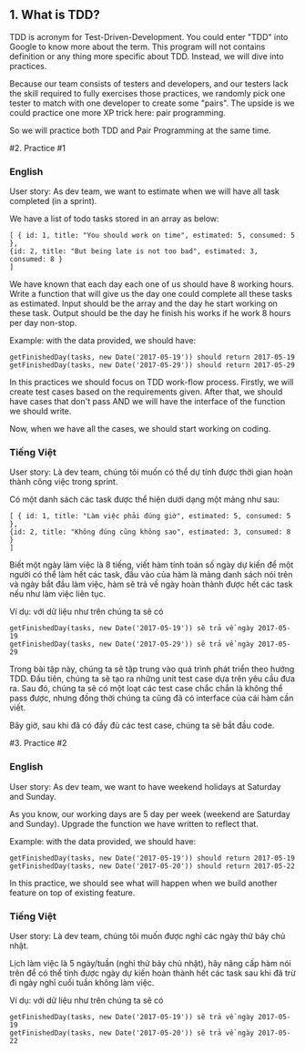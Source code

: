 ## 1. What is TDD?
TDD is acronym for Test-Driven-Development. You could enter "TDD" into Google to know more about the term. This program will not contains definition or any thing more specific about TDD. Instead, we will dive into practices.

Because our team consists of testers and developers, and our testers lack the skill required to fully exercises those practices, we randomly pick one tester to match with one developer to create some "pairs". The upside is we could practice one more XP trick here: pair programming.

So we will practice both TDD and Pair Programming at the same time.

#2. Practice #1
### English ###
User story: As dev team, we want to estimate when we will have all task completed (in a sprint).

We have a list of todo tasks stored in an array as below:

    [ { id: 1, title: "You should work on time", estimated: 5, consumed: 5 },
    {id: 2, title: "But being late is not too bad", estimated: 3, consumed: 8 }
    ]

We have known that each day each one of us should have 8 working hours. Write a function that will give us the day one could complete all these tasks as estimated. Input should be the array and the day he start working on these task. Output should be the day he finish his works if he work 8 hours per day non-stop.

Example: with the data provided, we should have:

    getFinishedDay(tasks, new Date('2017-05-19')) should return 2017-05-19
    getFinishedDay(tasks, new Date('2017-05-29')) should return 2017-05-29
    
In this practices we should focus on TDD work-flow process. Firstly, we will create test cases based on the requirements given. After that, we should have cases that don't pass AND we will have the interface of the function we should write.

Now, when we have all the cases, we should start working on coding.  

### Tiếng Việt ###
User story: Là dev team, chúng tôi muốn có thể dự tính được thời gian hoàn thành công việc trong sprint.

Có một danh sách các task được thể hiện dưới dạng một mảng như sau:

    [ { id: 1, title: "Làm việc phải đúng giờ", estimated: 5, consumed: 5 },
    {id: 2, title: "Không đúng cũng không sao", estimated: 3, consumed: 8 }
    ]

Biết một ngày làm việc là 8 tiếng, viết hàm tính toán số ngày dự kiến để một người có thể làm hết các task, đầu vào của hàm là mảng danh sách nói trên và ngày bắt đầu làm việc, hàm sẽ trả về ngày hoàn thành được hết các task nếu như làm việc liên tục.

Ví dụ: với dữ liệu như trên chúng ta sẽ có

    getFinishedDay(tasks, new Date('2017-05-19')) sẽ trả về ngày 2017-05-19
    getFinishedDay(tasks, new Date('2017-05-29')) sẽ trả về ngày 2017-05-29

Trong bài tập này, chúng ta sẽ tập trung vào quá trình phát triển theo hướng TDD. Đầu tiên, chúng ta sẽ tạo ra những unit test case dựa trên yêu cầu đưa ra. Sau đó, chúng ta sẽ có một loạt các test case chắc chắn là không thể pass được, nhưng đồng thời chúng ta cũng đã có interface của cái hàm cần viết.

Bây giờ, sau khi đã có đầy đủ các test case, chúng ta sẽ bắt đầu code.

#3. Practice #2

### English ###
User story: As dev team, we want to have weekend holidays at Saturday and Sunday.

As you know, our working days are 5 day per week (weekend are Saturday and Sunday). Upgrade the function we have written to reflect that.

Example: with the data provided, we should have:

    getFinishedDay(tasks, new Date('2017-05-19')) should return 2017-05-19
    getFinishedDay(tasks, new Date('2017-05-20')) should return 2017-05-22

In this practice, we should see what will happen when we build another feature on top of existing feature. 

### Tiếng Việt ###

User story: Là dev team, chúng tôi muốn được nghỉ các ngày thứ bảy chủ nhật.

Lịch làm việc là 5 ngày/tuần (nghỉ thứ bảy chủ nhật), hãy nâng cấp hàm nói trên để có thể tính được ngày dự kiến hoàn thành hết các task sau khi đã trừ đi ngày nghỉ cuối tuần không làm việc.

Ví dụ: với dữ liệu như trên chúng ta sẽ có

    getFinishedDay(tasks, new Date('2017-05-19')) sẽ trả về ngày 2017-05-19
    getFinishedDay(tasks, new Date('2017-05-20')) sẽ trả về ngày 2017-05-22